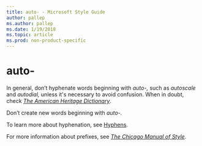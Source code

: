 ```yaml
---
title: auto- - Microsoft Style Guide
author: pallep
ms.author: pallep
ms.date: 1/19/2018
ms.topic: article
ms.prod: non-product-specific
---
```


# auto-

In general, don’t hyphenate words beginning with *auto-,* such as *autoscale* and *autodial,* unless it's necessary to avoid confusion. When in doubt, check [*The American Heritage Dictionary*](https://ahdictionary.com/).

Don’t create new words beginning with *auto-.*

To learn more about hyphenation, see [Hyphens](/style-guide/punctuation/dashes-hyphens/hyphens).

For more information about prefixes, see [*The Chicago Manual of Style*](http://www.chicagomanualofstyle.org/home.html). 
